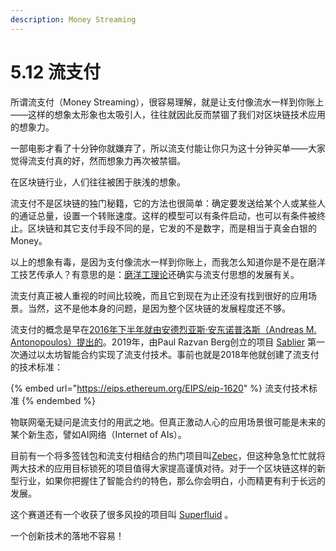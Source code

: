 ```yaml
---
description: Money Streaming
---
```


# 5.12 流支付

所谓流支付（Money Streaming），很容易理解，就是让支付像流水一样到你账上——这样的想象太形象也太吸引人，往往就因此反而禁锢了我们对区块链技术应用的想象力。

一部电影才看了十分钟你就嫌弃了，所以流支付能让你只为这十分钟买单——大家觉得流支付真的好，然而想象力再次被禁锢。

在区块链行业，人们往往被困于肤浅的想象。

流支付不是区块链的独门秘籍，它的方法也很简单：确定要发送给某个人或某些人的通证总量，设置一个转账速度。这样的模型可以有条件启动，也可以有条件被终止。区块链和其它支付手段不同的是，它发的不是数字，而是相当于真金白银的Money。

以上的想象有毒，是因为支付像流水一样到你账上，而我怎么知道你是不是在磨洋工技艺传承人？有意思的是：[磨洋工理论](https://baike.baidu.com/item/%E7%A3%A8%E6%B4%8B%E5%B7%A5%E7%90%86%E8%AE%BA)还确实与流支付思想的发展有关。

流支付真正被人重视的时间比较晚，而且它到现在为止还没有找到很好的应用场景。当然，这不是他本身的问题，是因为整个区块链的发展程度还不够。

流支付的概念是早在[2016年下半年就由安德烈亚斯·安东诺普洛斯（Andreas M. Antonopoulos）提出的](https://www.youtube.com/watch?v=gF\_ZQ\_eijPs)。2019年，由Paul Razvan Berg创立的项目 [Sablier](https://sablier.finance) 第一次通过以太坊智能合约实现了流支付技术。事前也就是2018年他就创建了流支付的技术标准：

{% embed url="https://eips.ethereum.org/EIPS/eip-1620" %}
流支付技术标准
{% endembed %}

物联网毫无疑问是流支付的用武之地。但真正激动人心的应用场景很可能是未来的某个新生态，譬如AI网络（Internet of AIs）。

目前有一个将多签钱包和流支付相结合的热门项目叫[Zebec](https://zebec.io)，但这种急急忙忙就将两大技术的应用目标锁死的项目值得大家提高谨慎对待。对于一个区块链这样的新型行业，如果你把握住了智能合约的特色，那么你会明白，小而精更有利于长远的发展。

这个赛道还有一个收获了很多风投的项目叫 [Superfluid](https://www.superfluid.finance) 。

一个创新技术的落地不容易！
